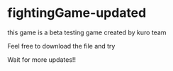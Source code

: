 # fightingGame-updated

this game is a beta testing game created
 by kuro team

Feel free to download the file and try

Wait for more updates!!
